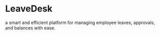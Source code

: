 # LeaveDesk
a smart and efficient platform for managing employee leaves, approvals, and balances with ease.
